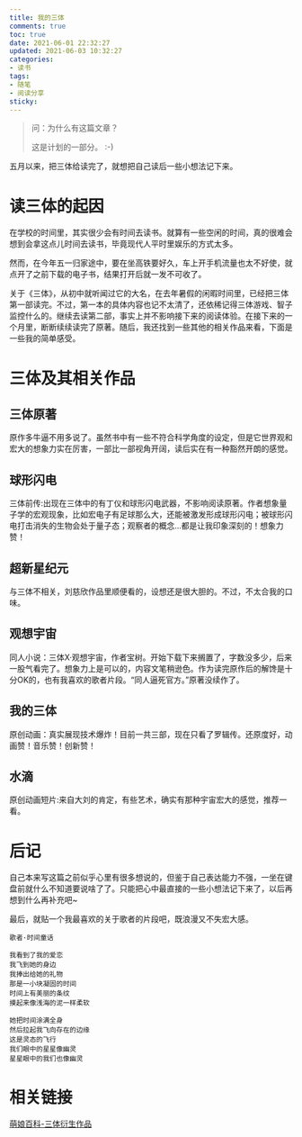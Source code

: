 ```yaml
---
title: 我的三体
comments: true
toc: true
date: 2021-06-01 22:32:27
updated: 2021-06-03 10:32:27
categories:
- 读书
tags:
- 随笔
- 阅读分享
sticky:
---
```


> 问：为什么有这篇文章？
> 
> 这是计划的一部分。 :-)

五月以来，把三体给读完了，就想把自己读后一些小想法记下来。

<!-- more -->

# 读三体的起因
在学校的时间里，其实很少会有时间去读书。就算有一些空闲的时间，真的很难会想到会拿这点儿时间去读书，毕竟现代人平时里娱乐的方式太多。

然而，在今年五一归家途中，要在坐高铁要好久，车上开手机流量也太不好使，就点开了之前下载的电子书，结果打开后就一发不可收了。

关于《三体》，从初中就听闻过它的大名，在去年暑假的闲暇时间里，已经把三体第一部读完。不过，第一本的具体内容也记不太清了，还依稀记得三体游戏、智子监控什么的。继续去读第二部，事实上并不影响接下来的阅读体验。在接下来的一个月里，断断续续读完了原著。随后，我还找到一些其他的相关作品来看，下面是一些我的简单感受。
# 三体及其相关作品
## 三体原著
原作多牛逼不用多说了。虽然书中有一些不符合科学角度的设定，但是它世界观和宏大的想象力实在厉害，一部比一部视角开阔，读后实在有一种豁然开朗的感觉。
## 球形闪电
三体前传:出现在三体中的有丁仪和球形闪电武器，不影响阅读原著。作者想象量子学的宏观现象，比如宏电子有足球那么大，还能被激发形成球形闪电；被球形闪电打击消失的生物会处于量子态；观察者的概念...都是让我印象深刻的！想象力赞！
## 超新星纪元
与三体不相关，刘慈欣作品里顺便看的，设想还是很大胆的。不过，不太合我的口味。
## 观想宇宙
同人小说：三体X·观想宇宙，作者宝树。开始下载下来搁置了，字数没多少，后来一股气看完了。想象力上是可以的，内容文笔稍逊色。作为读完原作后的解馋是十分OK的，也有我喜欢的歌者片段。“同人逼死官方。”原著没续作了。
## 我的三体
原创动画：真实展现技术爆炸！目前一共三部，现在只看了罗辑传。还原度好，动画赞！音乐赞！创新赞！
## 水滴
原创动画短片:来自大刘的肯定，有些艺术，确实有那种宇宙宏大的感觉，推荐一看。

# 后记
自己本来写这篇之前似乎心里有很多想说的，但鉴于自己表达能力不强，一坐在键盘前就什么不知道要说啥了了。只能把心中最直接的一些小想法记下来了，以后再想到什么再补充吧~

最后，就贴一个我最喜欢的关于歌者的片段吧，既浪漫又不失宏大感。

```text
歌者·时间童话

我看到了我的爱恋
我飞到她的身边
我捧出给她的礼物
那是一小块凝固的时间
时间上有美丽的条纹
摸起来像浅海的泥一样柔软

她把时间涂满全身
然后拉起我飞向存在的边缘
这是灵态的飞行
我们眼中的星星像幽灵
星星眼中的我们也像幽灵
```
# 相关链接
[萌娘百科-三体衍生作品](https://zh.moegirl.org.cn/index.php?title=%E4%B8%89%E4%BD%93/%E8%A1%8D%E7%94%9F%E4%BD%9C%E5%93%81&variant=%E4%B8%89%E4%BD%93&mobileaction=toggle_view_desktop)